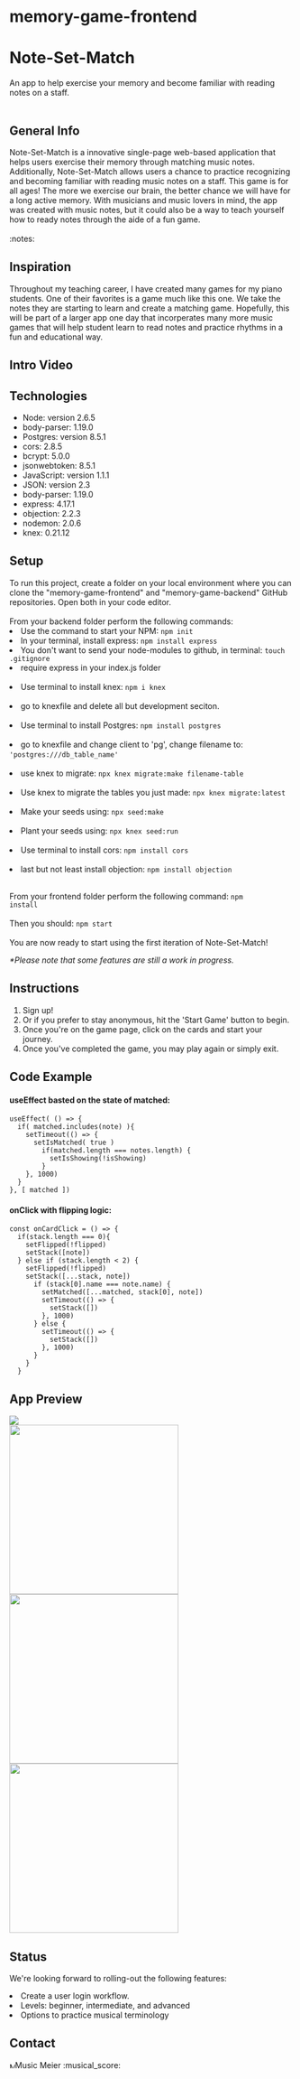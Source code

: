 # memory-game-frontend
<h1>Note-Set-Match</h1>
An app to help exercise your memory and become familiar with reading notes on a staff.
<br></br>
<h2>General Info</h2>
<p>
Note-Set-Match is a innovative single-page web-based application that helps users exercise their memory through matching music notes. Additionally, Note-Set-Match allows users a chance to practice recognizing and becoming familiar with reading music notes on a staff. This game is for all ages! The more we exercise our brain, the better chance we will have for a long active memory. With musicians and music lovers in mind, the app was created with music notes, but it could also be a way to teach yourself how to ready notes through the aide of a fun game.<br>
<br>:notes:</br>
</p>

<h2>Inspiration</h2>

<p>
Throughout my teaching career, I have created many games for my piano students. One of their favorites is a game much like this one. We take the notes they are starting to learn and create a matching game. Hopefully, this will be part of a larger app one day that incorperates many more music games that will help student learn to read notes and practice rhythms in a fun and educational way.
</p>

<h2>Intro Video</h2>

<h2>Technologies</h2>

<ul>
 <li>Node: version 2.6.5</li>
 <li>body-parser: 1.19.0</li>
 <li>Postgres: version 8.5.1</li>
 <li>cors: 2.8.5</li>
 <li>bcrypt: 5.0.0</li>
 <li>jsonwebtoken: 8.5.1</li>
 <li>JavaScript: version 1.1.1</li>
 <li>JSON: version 2.3</li>
 <li>body-parser: 1.19.0</li>
 <li>express: 4.17.1</li>
 <li>objection: 2.2.3</li>
 <li>nodemon: 2.0.6</li>
 <li>knex: 0.21.12</li>
</ul>

<h2>Setup</h2>
To run this project, create a folder on your local environment where you can clone the "memory-game-frontend" and "memory-game-backend" GitHub repositories. Open both in your code editor.<br><br>
From your backend folder perform the following commands:<br>
<li>Use the command to start your NPM: <code>npm init</code></li>
<li>In your terminal, install express: <code>npm install express</code></li>
<li>You don't want to send your node-modules to github, in terminal: <code>touch .gitignore</code></li>
<li>require express in your index.js folder</li><br>
<li>Use terminal to install knex: <code>npm i knex</code></li><br>
<li>go to knexfile and delete all but development seciton. </li><br>
<li>Use terminal to install Postgres: <code>npm install postgres</code></li><br>
<li>go to knexfile and change client to 'pg', change filename to: <code>'postgres:///db_table_name'</code></li><br>
<li>use knex to migrate: <code>npx knex migrate:make filename-table</code></li><br>
<li>Use knex to migrate the tables you just made: <code>npx knex migrate:latest</code></li><br>
<li>Make your seeds using: <code>npx seed:make</code></li><br>
<li>Plant your seeds using: <code>npx knex seed:run</code></li><br>
<li>Use terminal to install cors: <code>npm install cors</code></li><br>
<li>last but not least install objection: <code>npm install objection</code></li><br>

From your frontend folder perform the following command: <code>npm install</code><br><br>
Then you should: <code>npm start</code><br><br>
You are now ready to start using the first iteration of Note-Set-Match!<br>

<i>*Please note that some features are still a work in progress.</i>

<h2>Instructions</h2>
<ol>
 <li>Sign up!</li>
 <li>Or if you prefer to stay anonymous, hit the 'Start Game' button to begin.</li>
 <li>Once you're on the game page, click on the cards and start your journey.</li>
 <li>Once you've completed the game, you may play again or simply exit.</li>
</ol>

<h2>Code Example</h2>

<h4>useEffect basted on the state of matched:</h4>

```  
useEffect( () => {
  if( matched.includes(note) ){
    setTimeout(() => {
      setIsMatched( true )
        if(matched.length === notes.length) {
          setIsShowing(!isShowing)
        }
    }, 1000)
  }
}, [ matched ])
```

<h4>onClick with flipping logic:</h4>

```
const onCardClick = () => {
  if(stack.length === 0){
    setFlipped(!flipped)
    setStack([note])
  } else if (stack.length < 2) {
    setFlipped(!flipped)
    setStack([...stack, note])
      if (stack[0].name === note.name) {
        setMatched([...matched, stack[0], note])
        setTimeout(() => {
          setStack([])
        }, 1000)
      } else {
        setTimeout(() => {
          setStack([])
        }, 1000)
      }
    } 
  }
  ```
  
<h2>App Preview</h2>
<img src="https://media.giphy.com/media/BNthGzlbbZ8HSZIDHg/giphy.gif" /><br>
<img src="https://i.imgur.com/EwECzcR.png" border="0" width="300" height="auto"/><br>
<img src="https://i.imgur.com/ccjV6bw.png" border="0" width="300" height="auto"/><br>
<img src="https://i.imgur.com/IE5TRht.png" border="0" width="300" height="auto"/><br>

<h2>Status</h2>

We're looking forward to rolling-out the following features:
<li>Create a user login workflow.</li>
<li>Levels: beginner, intermediate, and advanced</li>
<li>Options to practice musical terminology</li>

 <h2>Contact</h2>
<a href="https://www.linkedin.com/in/musicmeier/"><img src="https://user-images.githubusercontent.com/68958970/97038321-a07f9600-1538-11eb-90f4-baa2d81a0664.png" alt="Music Meier" style="width:10px;height:10px;"></a>Music Meier :musical_score:<br>
